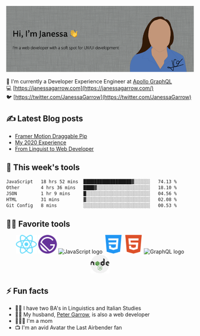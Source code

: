 ![Hi, I'm Janessa! I'm a web developer with a soft spot for UX/UI development](./images/github-readme-banner.png)

🚀 I'm currently a Developer Experience Engineer at [Apollo GraphQL](https://www.apollographql.com/)<br/>
💻 [https://janessagarrow.com](https://janessagarrow.com/)<br/>
🐦 [https://twitter.com/JanessaGarrow](https://twitter.com/JanessaGarrow)

## ✍️ Latest Blog posts 
<!-- BLOG-POST-LIST:START -->
- [Framer Motion Draggable Pip](https://janessagarrow.com/blog/framer-motion-pip/)
- [My 2020 Experience](https://janessagarrow.com/blog/2020-review/)
- [From Linguist to Web Developer](https://janessagarrow.com/blog/from-linguist-to-web-developer/)
<!-- BLOG-POST-LIST:END -->

## 🔨 This week's tools
<!--START_SECTION:waka-->
```text
JavaScript   18 hrs 52 mins  ██████████████████▓░░░░░░   74.13 % 
Other        4 hrs 36 mins   ████▓░░░░░░░░░░░░░░░░░░░░   18.10 % 
JSON         1 hr 9 mins     █░░░░░░░░░░░░░░░░░░░░░░░░   04.56 % 
HTML         31 mins         ▓░░░░░░░░░░░░░░░░░░░░░░░░   02.08 % 
Git Config   8 mins          ░░░░░░░░░░░░░░░░░░░░░░░░░   00.53 % 
```
<!--END_SECTION:waka-->

## 👩‍💻 Favorite tools

<div align="center">
<img height="50px" src="./images/react-atom.svg" alt="ReactJS logo"/> <img height="50px" src="./images/Gatsby_Monogram.svg" alt="GatsbyJS logo"/> <img height="50px" src="https://upload.wikimedia.org/wikipedia/commons/thumb/6/6a/JavaScript-logo.png/480px-JavaScript-logo.png" alt="JavaScript logo"/> <img height="50px" src="/images/css-3.svg" alt="CSS3 logo"/>
<img height="50px" src="./images/html5.svg" alt="HTML5 logo"/> <img height="50px" src="https://graphql.org/img/logo.svg" alt="GraphQL logo"/> <img height="50px" src="./images/nodejs.svg" alt="NodeJS logo"/>
</div>

## ⚡ Fun facts
- 👩‍🎓 I have two BA's in Linguistics and Italian Studies
- 👨‍💻 My husband, [Peter Garrow](https://petergarrow.com/), is also a web developer
- 👨‍👩‍👧 I'm a mom 
- 📺 I'm an avid Avatar the Last Airbender fan